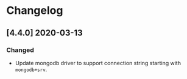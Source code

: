 # Changelog

## [4.4.0] 2020-03-13

### Changed

- Update mongodb driver to support connection string starting with `mongodb+srv`.
